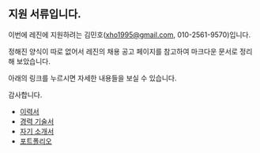 ## 지원 서류입니다.

이번에 레진에 지원하려는 김민호(xho1995@gmail.com, 010-2561-9570)입니다.

정해진 양식이 따로 없어서 레진의 채용 공고 페이지를 참고하여 마크다운 문서로 정리해 보았습니다.

아래의 링크를 누르시면 자세한 내용들을 보실 수 있습니다.

감사합니다.

* [이력서](2016-07-12-Resume.md)
* [경력 기술서](2016-07-21-Employment-Highlight.md)
* [자기 소개서](2016-07-21-Cover-Letter.md)
* [포트폴리오](2016-07-21-Portfolio.md)

